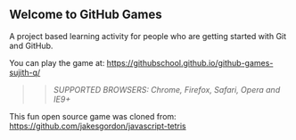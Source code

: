 ## Welcome to GitHub Games

A project based learning activity for people who are getting started with Git and GitHub.

You can play the game at: https://githubschool.github.io/github-games-sujith-q/

>> _*SUPPORTED BROWSERS*: Chrome, Firefox, Safari, Opera and IE9+_

This fun open source game was cloned from: https://github.com/jakesgordon/javascript-tetris
